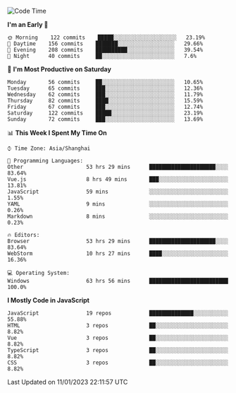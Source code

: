 <!--START_SECTION:waka-->
![Code Time](http://img.shields.io/badge/Code%20Time-1%2C990%20hrs-blue)

**I'm an Early 🐤** 

```text
🌞 Morning    122 commits    █████░░░░░░░░░░░░░░░░░░░░   23.19% 
🌆 Daytime    156 commits    ███████░░░░░░░░░░░░░░░░░░   29.66% 
🌃 Evening    208 commits    ██████████░░░░░░░░░░░░░░░   39.54% 
🌙 Night      40 commits     ██░░░░░░░░░░░░░░░░░░░░░░░   7.6%

```
📅 **I'm Most Productive on Saturday** 

```text
Monday       56 commits     ██░░░░░░░░░░░░░░░░░░░░░░░   10.65% 
Tuesday      65 commits     ███░░░░░░░░░░░░░░░░░░░░░░   12.36% 
Wednesday    62 commits     ███░░░░░░░░░░░░░░░░░░░░░░   11.79% 
Thursday     82 commits     ████░░░░░░░░░░░░░░░░░░░░░   15.59% 
Friday       67 commits     ███░░░░░░░░░░░░░░░░░░░░░░   12.74% 
Saturday     122 commits    █████░░░░░░░░░░░░░░░░░░░░   23.19% 
Sunday       72 commits     ███░░░░░░░░░░░░░░░░░░░░░░   13.69%

```


📊 **This Week I Spent My Time On** 

```text
⌚︎ Time Zone: Asia/Shanghai

💬 Programming Languages: 
Other                    53 hrs 29 mins      █████████████████████░░░░   83.64% 
Vue.js                   8 hrs 49 mins       ███░░░░░░░░░░░░░░░░░░░░░░   13.81% 
JavaScript               59 mins             ░░░░░░░░░░░░░░░░░░░░░░░░░   1.55% 
YAML                     9 mins              ░░░░░░░░░░░░░░░░░░░░░░░░░   0.26% 
Markdown                 8 mins              ░░░░░░░░░░░░░░░░░░░░░░░░░   0.23%

🔥 Editors: 
Browser                  53 hrs 29 mins      █████████████████████░░░░   83.64% 
WebStorm                 10 hrs 27 mins      ████░░░░░░░░░░░░░░░░░░░░░   16.36%

💻 Operating System: 
Windows                  63 hrs 56 mins      █████████████████████████   100.0%

```

**I Mostly Code in JavaScript** 

```text
JavaScript               19 repos            ██████████████░░░░░░░░░░░   55.88% 
HTML                     3 repos             ██░░░░░░░░░░░░░░░░░░░░░░░   8.82% 
Vue                      3 repos             ██░░░░░░░░░░░░░░░░░░░░░░░   8.82% 
TypeScript               3 repos             ██░░░░░░░░░░░░░░░░░░░░░░░   8.82% 
CSS                      3 repos             ██░░░░░░░░░░░░░░░░░░░░░░░   8.82%

```



 Last Updated on 11/01/2023 22:11:57 UTC
<!--END_SECTION:waka-->

<!--
**likaiqiang/likaiqiang** is a ✨ _special_ ✨ repository because its `README.md` (this file) appears on your GitHub profile.

Here are some ideas to get you started:

- 🔭 I’m currently working on ...
- 🌱 I’m currently learning ...
- 👯 I’m looking to collaborate on ...
- 🤔 I’m looking for help with ...
- 💬 Ask me about ...
- 📫 How to reach me: ...
- 😄 Pronouns: ...
- ⚡ Fun fact: ...
-->
